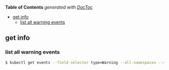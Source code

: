 <!-- START doctoc generated TOC please keep comment here to allow auto update -->
<!-- DON'T EDIT THIS SECTION, INSTEAD RE-RUN doctoc TO UPDATE -->
**Table of Contents**  *generated with [DocToc](https://github.com/thlorenz/doctoc)*

- [get info](#get-info)
  - [list all warning events](#list-all-warning-events)

<!-- END doctoc generated TOC please keep comment here to allow auto update -->



## get info
### list all warning events
```bash
$ kubectl get events --field-selector type=Warning --all-namespaces --sort-by='{.lastTimestamp}'
```
